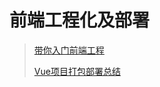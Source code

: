 # 前端工程化及部署

>   [带你入门前端工程](https://woai3c.gitee.io/introduction-to-front-end-engineering/)
>
>   [Vue项目打包部署总结](https://wintc.top/article/29)



